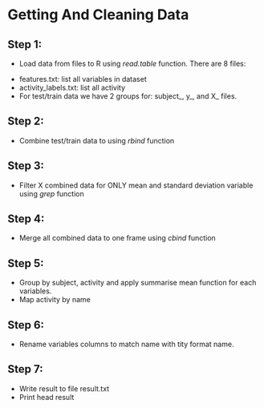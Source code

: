 # Getting And Cleaning Data

## Step 1:
- Load data from files to R using *read.table* function. There are 8 files:
+ features.txt: list all variables in dataset
+ activity_labels.txt: list all activity
+ For test/train data we have 2 groups for: subject_, y_, and X_ files.

## Step 2:
- Combine test/train data to using *rbind* function

## Step 3:
- Filter X combined data for ONLY mean and standard deviation variable using *grep* function

## Step 4:
- Merge all combined data to one frame using *cbind* function

## Step 5:
- Group by subject, activity and apply summarise mean function for each variables.
- Map activity by name

## Step 6:
- Rename variables columns to match name with tity format name.

## Step 7:
- Write result to file result.txt
- Print head result
